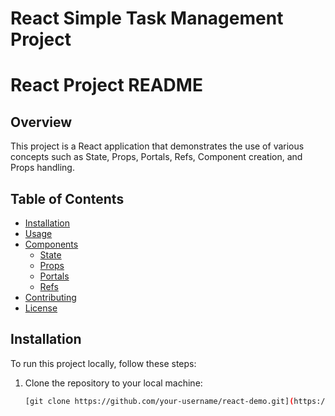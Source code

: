 # React Simple Task Management Project

# React Project README

## Overview
This project is a React application that demonstrates the use of various concepts such as State, Props, Portals, Refs, Component creation, and Props handling.

## Table of Contents
- [Installation](#installation)
- [Usage](#usage)
- [Components](#components)
  - [State](#state)
  - [Props](#props)
  - [Portals](#portals)
  - [Refs](#refs)
- [Contributing](#contributing)
- [License](#license)

## Installation
To run this project locally, follow these steps:
1. Clone the repository to your local machine:
   ```bash
   [git clone https://github.com/your-username/react-demo.git](https://github.com/akterbd/react-simple-task-management.git)
